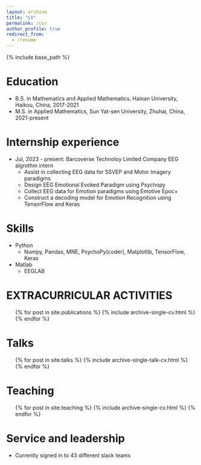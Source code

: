 ```yaml
---
layout: archive
title: "CV"
permalink: /cv/
author_profile: true
redirect_from:
  - /resume
---
```


{% include base_path %}

Education
======
* B.S. in Mathematics and Applied Mathematics, Hainan University, Haikou, China, 2017-2021
* M.S. in Applied Mathematics, Sun Yat-sen University, Zhuhai, China, 2021-present

Internship experience
======
* Jul, 2023 - present:  Barcoverse Technoloy Limited Company  EEG algrothm intern
  * Assist in collecting EEG data for SSVEP and Motor Imagery paradigms
  * Design EEG Emotional Evoked Paradigm using Psychopy
  * Collect EEG data for Emotion paradigms using Emotive Epoc+
  * Construct a decoding model for Emotion Recognition using TensorFlow and Keras
  
Skills
======
* Python
  * Numpy, Pandas, MNE, PsychoPy(coder), Matplotlib, TensorFlow, Keras
* Matlab
  * EEGLAB

EXTRACURRICULAR ACTIVITIES
======
  <ul>{% for post in site.publications %}
    {% include archive-single-cv.html %}
  {% endfor %}</ul>
  
Talks
======
  <ul>{% for post in site.talks %}
    {% include archive-single-talk-cv.html %}
  {% endfor %}</ul>
  
Teaching
======
  <ul>{% for post in site.teaching %}
    {% include archive-single-cv.html %}
  {% endfor %}</ul>
  
Service and leadership
======
* Currently signed in to 43 different slack teams
